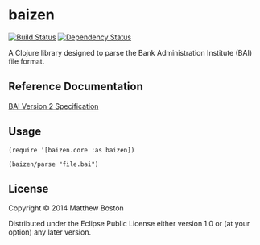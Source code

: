 # baizen
  [![Build Status](https://travis-ci.org/bostonaholic/baizen.png?branch=master)](https://travis-ci.org/bostonaholic/baizen) [![Dependency Status](https://www.versioneye.com/user/projects/52e839b0ec1375a4ca000372/badge.png)](https://www.versioneye.com/user/projects/52e839b0ec1375a4ca000372)

A Clojure library designed to parse the Bank Administration Institute (BAI) file format.

## Reference Documentation

[BAI Version 2 Specification](http://www.bai.org/Libraries/Site-General-Downloads/Cash_Management_2005.sflb.ashx)

## Usage

```
(require '[baizen.core :as baizen])

(baizen/parse "file.bai")
```

## License

Copyright © 2014 Matthew Boston

Distributed under the Eclipse Public License either version 1.0 or (at
your option) any later version.
